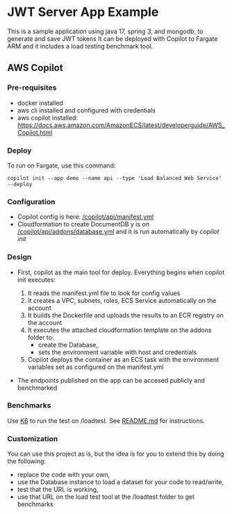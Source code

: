 # JWT Server App Example

This is a sample application using java 17, spring 3, and mongodb, to generate and save JWT tokens
It can be deployed with Copilot to Fargate ARM and it includes a load testing benchmark tool.

## AWS Copilot

### Pre-requisites

- docker installed 
- aws cli installed and configured with credentials
- aws copilot installed: <https://docs.aws.amazon.com/AmazonECS/latest/developerguide/AWS_Copilot.html>

### Deploy

To run on Fargate, use this command:

```shell
copilot init --app demo --name api --type 'Load Balanced Web Service' --deploy
```

### Configuration

- Copilot config is here: [/copilot/api/manifest.yml](/copilot/api/manifest.yml)
- Cloudformation to create DocumentDB y is on [/copilot/api/addons/database.yml](/copilot/api/addons/database.yml) and it is run automatically by _copilot init_

### Design

- First, copilot as the main tool for deploy. Everything begins when copilot init executes:
  
  1. It reads the manifest.yml file to look for config values
  2. It creates a VPC, subnets, roles, ECS Service automatically on the account
  3. It builds the Dockerfile and uploads the results to an ECR registry on the account
  4. It executes the attached cloudformation template on the addons folder to:
     - create the Database, 
     - sets the environment variable with host and credentials
  5. Copilot deploys the container as an ECS task with the environment variables set as configured on the manifest.yml

- The endpoints published on the app can be accesed publicly and benchmarked

### Benchmarks

Use [K6](https://k6.io/docs/getting-started/running-k6/) to run the test on /loadtest. See [README.md](/loadtest/README.md) for instructions.

### Customization

You can use this project as is, but the idea is for you to extend this by doing the following:

- replace the code with your own,
- use the Database instance to load a dataset for your code to read/write,
- test that the URL is working,
- use that URL on the load test tool at the /loadtest folder to get benchmarks